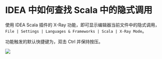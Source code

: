 # IDEA 中如何查找 Scala 中的隐式调用

使用 IDEA Scala 插件的 X-Ray 功能，即可显示编辑器当前文件中的隐式调用，`File | Settings | Languages & Frameworks | Scala | X-Ray Mode`。

功能触发的默认快捷键为，双击 Ctrl 并保持按压。

![](resources/images/demonstrate.gif)
